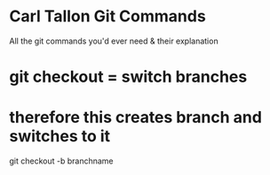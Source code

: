 # Carl Tallon Git Commands
All the git commands you'd ever need &amp; their explanation

# git checkout = switch branches
# therefore this creates branch and switches to it
git checkout -b branchname
